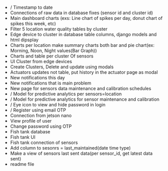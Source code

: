 - / Timestamp to date
- Connections of raw data in database fixes (sensor id and cluster id)
- Main dashboard charts (exs: Line chart of spikes per day, donut chart of spikes this week, etc)
- Filter 5 location water quality tables by cluster
- Edge device to cluster in database table columns, django models and html dipsplay 
- Charts per location make summary charts both bar and pie chart(ex: Morning, Noon, Night values(Bar Graph))
- Charts and table per cluster Of sensors
- UI Cluster from edge devices
- Create Clusters, Delete and update using modals
- Actuators updates not table, put history in the actuator page as modal
- New notifications this day
- New notifications that is main problem
- New page for sensors data maintenance and calibration schedules
- / Model for predictive analytics per sensors=location
- / Model for predictive analytics for sensor maintenance and calibration
- / Eye icon to view and hide password in login
- / Register using email OTP
- Connection from jetson nano
- View profile of user
- Change password using OTP
- Fish tank database
- Fish tank UI
- Fish tank connection of sensors
- Add column to sesonrs = last_maintained(date time type)
- Make a view of sensors last sent data(per sensor_id, get latest data sent)
- readme file
